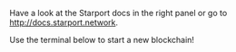 Have a look at the Starport docs in the right panel or go to http://docs.starport.network.

Use the terminal below to start a new blockchain!
